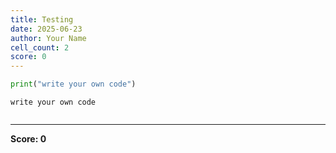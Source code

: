 ```yaml
---
title: Testing
date: 2025-06-23
author: Your Name
cell_count: 2
score: 0
---
```


```python
print("write your own code")
```

    write your own code
    


```python

```


---
**Score: 0**